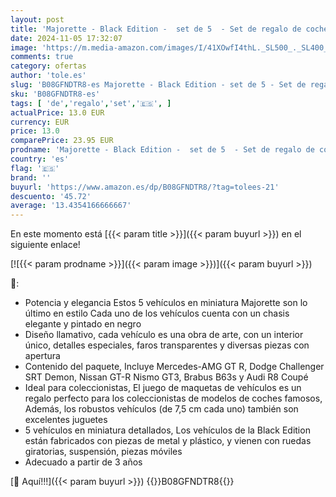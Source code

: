 ```yaml
---
layout: post
title: 'Majorette - Black Edition -  set de 5  - Set de regalo de coches  5 coches de juguete negros  7 5 cm  con ruedas giratorias  modelos de vehículos para niños a partir de 3 años.  212053174 '
date: 2024-11-05 17:32:07
image: 'https://m.media-amazon.com/images/I/41XOwfI4thL._SL500_._SL400_.jpg'
comments: true
category: ofertas
author: 'tole.es'
slug: 'B08GFNDTR8-es Majorette - Black Edition - set de 5 - Set de regalo de...'
sku: 'B08GFNDTR8-es'
tags: [ 'de','regalo','set','🇪🇸', ]
actualPrice: 13.0 EUR
currency: EUR
price: 13.0
comparePrice: 23.95 EUR
prodname: 'Majorette - Black Edition -  set de 5  - Set de regalo de coches  5 coches de juguete negros  7 5 cm  con ruedas giratorias  modelos de vehículos para niños a partir de 3 años.  212053174 '
country: 'es'
flag: '🇪🇸'
brand: ''
buyurl: 'https://www.amazon.es/dp/B08GFNDTR8/?tag=tolees-21'
descuento: '45.72'
average: '13.4354166666667'
---
```


En este momento está [{{< param title >}}]({{< param buyurl >}}) en el siguiente enlace!

[![{{< param prodname >}}]({{< param image >}})]({{< param buyurl >}})

🔎:

- Potencia y elegancia Estos 5 vehículos en miniatura Majorette son lo último en estilo Cada uno de los vehículos cuenta con un chasis elegante y pintado en negro
- Diseño llamativo, cada vehículo es una obra de arte, con un interior único, detalles especiales, faros transparentes y diversas piezas con apertura
- Contenido del paquete, Incluye Mercedes-AMG GT R, Dodge Challenger SRT Demon, Nissan GT-R Nismo GT3, Brabus B63s y Audi R8 Coupé
- Ideal para coleccionistas, El juego de maquetas de vehículos es un regalo perfecto para los coleccionistas de modelos de coches famosos, Además, los robustos vehículos (de 7,5 cm cada uno) también son excelentes juguetes
- 5 vehículos en miniatura detallados, Los vehículos de la Black Edition están fabricados con piezas de metal y plástico, y vienen con ruedas giratorias, suspensión, piezas móviles
- Adecuado a partir de 3 años

[🛒 Aquí!!!]({{< param buyurl >}})
{{<world>}}B08GFNDTR8{{</world>}}
